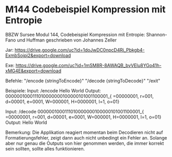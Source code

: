 # M144 Codebeispiel Kompression mit Entropie

BBZW Sursee Modul 144, Codebeispiel Kompression mit Entropie: Shannon-Fano und Huffman
geschrieben von Johannes Zeller

Jar: https://drive.google.com/uc?id=1doJwDC0npcD4Ri_Pbkgb4-ExmbSojpj2&export=download

Exe: https://drive.google.com/uc?id=1mSM8R-8AWAQB_bvVElu8YGo41h-xMG4E&export=download

Befehle:
  "/encode {stringToEncode}"
  "/decode {stringToDecode}"
  "/exit"
  
Beispiele:
  Input:
    /encode Hello World
  Output:
    0000001000111010000000100000101001100001_{ =00000001, r=001, d=00001, e=0001, W=000001, H=0000001, l=1, o=01}
  
  Input:
    /decode 0000001000111010000000100000101001100001_{ =00000001, r=001, d=00001, e=0001, W=000001, H=0000001, l=1, o=01}
  Output:
    Hello World
    
Bemerkung: Die Applikation reagiert momentan beim Decodieren nicht auf Formatierungsfehler, zeigt dann auch nicht unbedingt ein Fehler an. Solange aber nur genau die Outputs von hier genommen werden, die immer korrekt sein sollten, sollte alles funktionieren.
